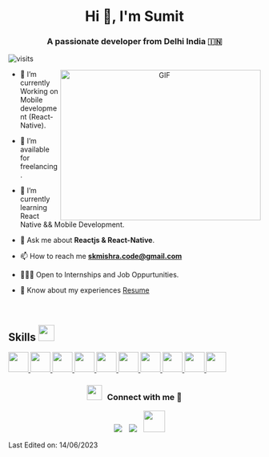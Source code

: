 <h1 align="center">Hi 👋, I'm Sumit</h1>
<h3 align="center">A passionate developer from Delhi India &#127470;&#127475</h3>

<p align="left"> <img src="https://komarev.com/ghpvc/?username=skmishra-code&label=Profile%20views&color=0e75b6&style=flat" alt="visits" /> </p>

<!-- <p align="left"> <a href="https://twitter.com/100rabhcsmc" target="blank"><img src="https://img.shields.io/twitter/follow/skmishra?logo=twitter&style=for-the-badge" alt="100rabhcsmc" /></a> </p>
 -->
 
<a target="_blank" align="center">
  <img align="right" top="500" height="300" width="400" alt="GIF" src="https://media.giphy.com/media/SWoSkN6DxTszqIKEqv/giphy.gif">
</a>

- 🌱 I’m currently Working on Mobile development (React-Native).

- 🤝 I’m available for freelancing.

- 🌱 I’m currently learning React Native && Mobile Development.

<!-- - 📝 I regularly write articles on  -->

- 💬 Ask me about **Reactjs & React-Native**.

- 📫 How to reach me **skmishra.code@gmail.com**

- 👨🏽‍💻 Open to Internships and Job Oppurtunities.

- 📄 Know about my experiences <a href="" target="blank">Resume</a>
<br/>

<h2> Skills <img src = "https://media2.giphy.com/media/QssGEmpkyEOhBCb7e1/giphy.gif?cid=ecf05e47a0n3gi1bfqntqmob8g9aid1oyj2wr3ds3mg700bl&rid=giphy.gif" width = 32px> </h2>
<a href="#"> <img width ='40px' src ='https://img.icons8.com/color/48/python--v1.png'> </a>
<a href="#"> <img width ='40px' src ='https://img.icons8.com/plasticine/100/react.png'> </a>
<a href="#"> <img width ='40px' src ='https://raw.githubusercontent.com/rahulbanerjee26/githubAboutMeGenerator/main/icons/javascript.svg'> </a>
<a href="#"> <img width ='40px' src ='https://raw.githubusercontent.com/rahulbanerjee26/githubAboutMeGenerator/main/icons/sqlite.svg'> </a>
<a href="#"> <img width ='40px' src ='https://raw.githubusercontent.com/rahulbanerjee26/githubAboutMeGenerator/main/icons/css.svg'> </a>
<a href="#"> <img width ='40px' src ='https://raw.githubusercontent.com/rahulbanerjee26/githubAboutMeGenerator/main/icons/html.svg'> </a>
<a href="#"> <img width ='40px' src ='https://raw.githubusercontent.com/rahulbanerjee26/githubAboutMeGenerator/main/icons/android.svg'> </a>
<a href="#"> <img width ='40px' src ='https://img.icons8.com/fluency/48/node-js.png'> </a>
<a href="#"> <img width ='40px' src ='https://img.icons8.com/external-tal-revivo-filled-tal-revivo/24/external-django-a-high-level-python-web-framework-that-encourages-rapid-development-logo-filled-tal-revivo.png'> </a>
<a href="#"> <img width ='40px' src ='https://img.icons8.com/color/48/console.png'> </a>



<h3 align="center" > <img src="https://media.giphy.com/media/iY8CRBdQXODJSCERIr/giphy.gif" width="30" height="30" style="margin-right: 10px;">Connect with me 🤝 </h3>
<p align="center">
 <div align="center"  class="icons-social" style="margin-left: 10px;">
        <a style="margin-left: 10px;" target="_blank" href="https://github.com/skmishra-code">
		<img src="https://img.icons8.com/doodle/40/000000/github--v1.png"></a>
		<a style="margin-left: 10px;" target="_blank" href="https://stackoverflow.com/users/22070142/skmishra">
				<img src="https://img.icons8.com/external-tal-revivo-color-tal-revivo/40/000000/external-stack-overflow-is-a-question-and-answer-site-for-professional-logo-color-tal-revivo.png"></a>
	   <a style="margin-left: 10px;" target="_blank" href="mailto:<skmishra.code@gmail.com>">
					<img width="43" height="43" src="https://img.icons8.com/external-dreamcreateicons-outline-color-dreamcreateicons/64/external-email-internet-security-dreamcreateicons-outline-color-dreamcreateicons-2.png"></a>
<!--         <a style="margin-left: 10px;" target="_blank" href="https://www.instagram.com/skmishra.o7/">
			<img src="https://img.icons8.com/doodle/40/000000/instagram-new--v2.png"></a>
		<a style="margin-left: 10px;" target="_blank" href="">
			<img src="https://img.icons8.com/doodle/1x/twitter-squared--v2.png" ></a>
		<a style="margin-left: 10px;" target="_blank" href="">
				<img src="https://img.icons8.com/doodle/1x/youtube--v2.png" ></a>
		<a style="margin-left: 5px;" target="_blank" href="">
					<img src="https://img.icons8.com/plasticine/0.5x/resume.png" ></a> -->
      </div>

</p>
 
Last Edited on: 14/06/2023
